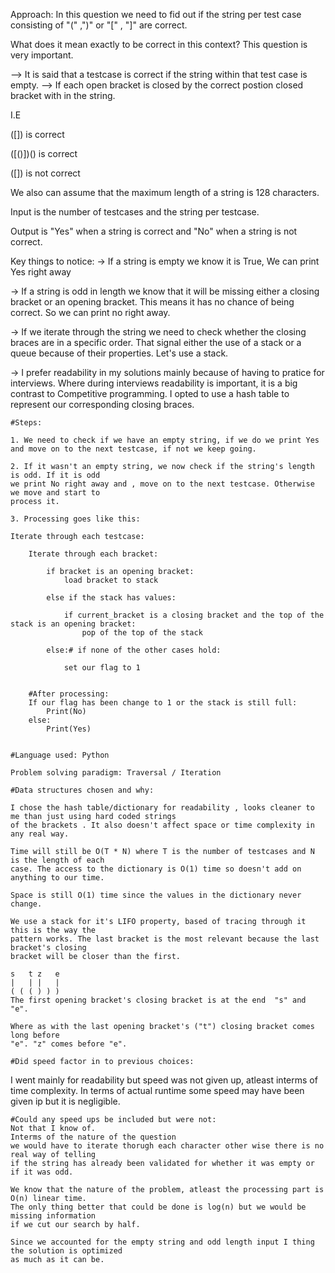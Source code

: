 Approach:
In this question we need to fid out if the string per test case consisting of "(" ,")" or "[" , "]" 
are correct.

What does it mean exactly to be correct in this context? This question is very important.

--> It is said that a testcase is correct if the string within that test case is empty.
--> If each open bracket is closed by the correct postion closed bracket with in the string.

I.E 

([]) is correct 

([()[]()])() is correct 

([]) is not correct 

We also can assume that the maximum length of a string is 128 characters.

Input is the number of testcases and the string per testcase.

Output is "Yes" when a string is correct and "No" when a string is not correct.


Key things to notice:
-> If a string is empty we know it is True, We can print Yes right away 

-> If a string is odd in length we know that it will be missing either a closing bracket 
or an opening bracket. This means it has no chance of being correct. So we can print 
no right away.

-> If we iterate through the string we need to check whether the closing braces are in a
specific order. That signal either the use of a stack or a queue because of their properties.
Let's use a stack.

-> I prefer readability in my solutions mainly because of having to pratice for interviews.
Where during interviews readability is important, it is a big contrast to Competitive programming.
I opted to use a hash table to represent our corresponding closing braces.


```
#Steps: 

1. We need to check if we have an empty string, if we do we print Yes
and move on to the next testcase, if not we keep going.

2. If it wasn't an empty string, we now check if the string's length is odd. If it is odd
we print No right away and , move on to the next testcase. Otherwise we move and start to 
process it.

3. Processing goes like this: 

Iterate through each testcase:    

    Iterate through each bracket:

        if bracket is an opening bracket:
            load bracket to stack

        else if the stack has values:

            if current_bracket is a closing bracket and the top of the stack is an opening bracket:
                pop of the top of the stack 

        else:# if none of the other cases hold:

            set our flag to 1


    #After processing:
    If our flag has been change to 1 or the stack is still full:
        Print(No)
    else:
        Print(Yes) 


```

```
#Language used: Python 

Problem solving paradigm: Traversal / Iteration

```

```
#Data structures chosen and why:

I chose the hash table/dictionary for readability , looks cleaner to me than just using hard coded strings
of the brackets . It also doesn't affect space or time complexity in any real way.

Time will still be O(T * N) where T is the number of testcases and N is the length of each 
case. The access to the dictionary is O(1) time so doesn't add on anything to our time.

Space is still O(1) time since the values in the dictionary never change.

We use a stack for it's LIFO property, based of tracing through it this is the way the
pattern works. The last bracket is the most relevant because the last bracket's closing 
bracket will be closer than the first. 

s   t z   e
|   | |   |
( ( ( ) ) )
The first opening bracket's closing bracket is at the end  "s" and "e".

Where as with the last opening bracket's ("t") closing bracket comes long before
"e". "z" comes before "e". 
```

```
#Did speed factor in to previous choices:
```
I went mainly for readability but speed was not given up, atleast interms of time complexity.
In terms of actual runtime some speed may have been given ip but it is negligible.


```
#Could any speed ups be included but were not:
Not that I know of.
Interms of the nature of the question
we would have to iterate thorugh each character other wise there is no real way of telling 
if the string has already been validated for whether it was empty or if it was odd.

We know that the nature of the problem, atleast the processing part is O(n) linear time.
The only thing better that could be done is log(n) but we would be missing information
if we cut our search by half.

Since we accounted for the empty string and odd length input I thing the solution is optimized 
as much as it can be.

```






